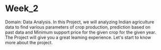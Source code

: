 # Week_2
Domain: Data Analysis. In this Project, we will analyzing Indian agriculture data to find various parameters of crop production, prediction based on past data and Minimum support price for the given crop for the given year. The Project will give you a great leaming experience. Let's start to know more about the project.
